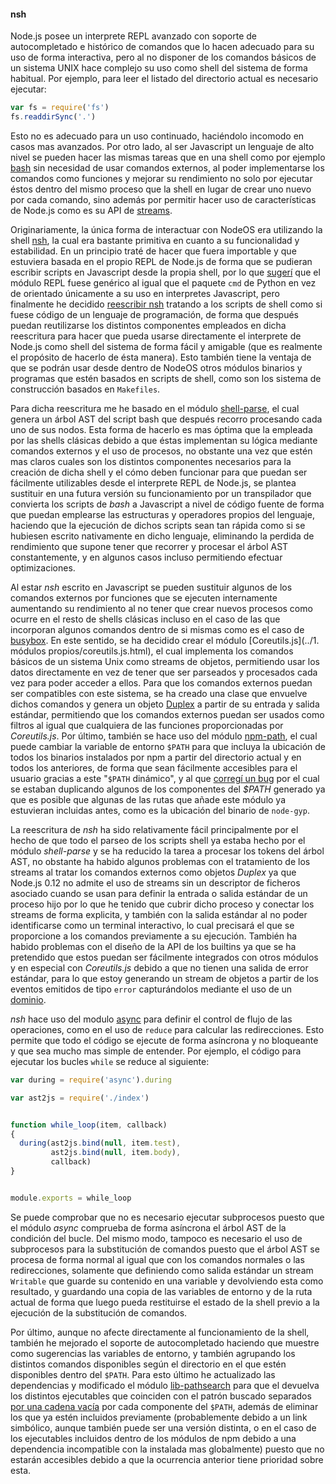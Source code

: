 #### nsh

Node.js posee un interprete REPL avanzado con soporte de autocompletado e
histórico de comandos que lo hacen adecuado para su uso de forma interactiva,
pero al no disponer de los comandos básicos de un sistema UNIX hace complejo su
uso como shell del sistema de forma habitual. Por ejemplo, para leer el listado
del directorio actual es necesario ejecutar:

```Javascript
var fs = require('fs')
fs.readdirSync('.')
```

Esto no es adecuado para un uso continuado, haciéndolo incomodo en casos mas
avanzados. Por otro lado, al ser Javascript un lenguaje de alto nivel se pueden
hacer las mismas tareas que en una shell como por ejemplo
[bash](https://www.gnu.org/software/bash) sin necesidad de usar comandos
externos, al poder implementarse los comandos como funciones y mejorar su
rendimiento no solo por ejecutar éstos dentro del mismo proceso que la shell en
lugar de crear uno nuevo por cada comando, sino además por permitir hacer uso de
características de Node.js como es su API de [streams](https://nodejs.org/api/stream.html).

Originariamente, la única forma de interactuar con NodeOS era utilizando la
shell [nsh](https://github.com/groundwater/node-bin-nsh), la cual era bastante
primitiva en cuanto a su funcionalidad y estabilidad. En un principio traté de
hacer que fuera importable y que estuviera basada en el propio REPL de Node.js
de forma que se pudieran escribir scripts en Javascript desde la propia shell,
por lo que [sugerí](https://github.com/joyent/node/issues/9224) que el módulo
REPL fuese genérico al igual que el paquete `cmd` de Python en vez de orientado
únicamente a su uso en interpretes Javascript, pero finalmente he decidido
[reescribir nsh](https://github.com/piranna/nsh) tratando a los scripts de shell
como si fuese código de un lenguaje de programación, de forma que después puedan
reutilizarse los distintos componentes empleados en dicha reescritura para hacer
que pueda usarse directamente el interprete de Node.js como shell del sistema de
forma fácil y amigable (que es realmente el propósito de hacerlo de ésta manera).
Esto también tiene la ventaja de que se podrán usar desde dentro de NodeOS otros
módulos binarios y programas que estén basados en scripts de shell, como son los
sistema de construcción basados en `Makefiles`.

Para dicha reescritura me he basado en el módulo
[shell-parse](https://github.com/grncdr/js-shell-parse), el cual genera un árbol
AST del script bash que después recorro procesando cada uno de sus nodos. Esta
forma de hacerlo es mas óptima que la empleada por las shells clásicas debido a
que éstas implementan su lógica mediante comandos externos y el uso de procesos,
no obstante una vez que estén mas claros cuales son los distintos componentes
necesarios para la creación de dicha shell y el cómo deben funcionar para que
puedan ser fácilmente utilizables desde el interprete REPL de Node.js, se
plantea sustituir en una futura versión su funcionamiento por un transpilador
que convierta los scripts de *bash* a Javascript a nivel de código fuente de
forma que puedan emplearse las estructuras y operadores propios del lenguaje,
haciendo que la ejecución de dichos scripts sean tan rápida como si se hubiesen
escrito nativamente en dicho lenguaje, eliminando la perdida de rendimiento que
supone tener que recorrer y procesar el árbol AST constantemente, y en algunos
casos incluso permitiendo efectuar optimizaciones.

Al estar *nsh* escrito en Javascript se pueden sustituir algunos de los comandos
externos por funciones que se ejecuten internamente aumentando su rendimiento al
no tener que crear nuevos procesos como ocurre en el resto de shells clásicas
incluso en el caso de las que incorporan algunos comandos dentro de si mismas
como es el caso de [busybox](https://www.busybox.net). En este sentido, se ha
decidido crear el módulo [Coreutils.js](../1. módulos propios/coreutils.js.html),
el cual implementa los comandos básicos de un sistema Unix como streams de
objetos, permitiendo usar los datos directamente en vez de tener que ser
parseados y procesados cada vez para poder acceder a ellos. Para que los
comandos externos puedan ser compatibles con este sistema, se ha creado una
clase que envuelve dichos comandos y genera un objeto
[Duplex](https://nodejs.org/api/stream.html#stream_class_stream_duplex) a partir
de su entrada y salida estándar, permitiendo que los comandos externos puedan
ser usados como filtros al igual que cualquiera de las funciones proporcionadas
por *Coreutils.js*. Por último, también se hace uso del módulo
[npm-path](https://github.com/timoxley/npm-path), el cual puede cambiar la
variable de entorno `$PATH` para que incluya la ubicación de todos los binarios
instalados por npm a partir del directorio actual y en todos los anteriores, de
forma que sean fácilmente accesibles para el usuario gracias a este "`$PATH`
dinámico", y al que [corregí un bug](https://github.com/timoxley/npm-path/pull/5)
por el cual se estaban duplicando algunos de los componentes del *$PATH*
generado ya que es posible que algunas de las rutas que añade este módulo ya
estuvieran incluidas antes, como es la ubicación del binario de `node-gyp`.

La reescritura de *nsh* ha sido relativamente fácil principalmente por el hecho
de que todo el parseo de los scripts shell ya estaba hecho por el módulo
*shell-parse* y se ha reducido la tarea a procesar los tokens del árbol AST, no
obstante ha habido algunos problemas con el tratamiento de los streams al tratar
los comandos externos como objetos *Duplex* ya que Node.js 0.12 no admite el uso
de streams sin un descriptor de ficheros asociado cuando se usan para definir la
entrada o salida estándar de un proceso hijo por lo que he tenido que cubrir
dicho proceso y conectar los streams de forma explicita, y también con la salida
estándar al no poder identificarse como un terminal interactivo, lo cual
precisará el que se proporcione a los comandos previamente a su ejecución.
También ha habido problemas con el diseño de la API de los builtins ya que se ha
pretendido que estos puedan ser fácilmente integrados con otros módulos y en
especial con *Coreutils.js* debido a que no tienen una salida de error estándar,
para lo que estoy generando un stream de objetos a partir de los eventos
emitidos de tipo `error` capturándolos mediante el uso de un
[dominio](https://nodejs.org/api/domain.html).

*nsh* hace uso del modulo [async](https://github.com/caolan/async) para definir
el control de flujo de las operaciones, como en el uso de `reduce` para calcular
las redirecciones. Esto permite que todo el código se ejecute de forma asíncrona
y no bloqueante y que sea mucho mas simple de entender. Por ejemplo, el código
para ejecutar los bucles `while` se reduce al siguiente:

```Javascript
var during = require('async').during

var ast2js = require('./index')


function while_loop(item, callback)
{
  during(ast2js.bind(null, item.test),
         ast2js.bind(null, item.body),
         callback)
}


module.exports = while_loop
```

Se puede comprobar que no es necesario ejecutar subprocesos puesto que el
módulo *async* comprueba de forma asíncrona el árbol AST de la condición del
bucle. Del mismo modo, tampoco es necesario el uso de subprocesos para la
substitución de comandos puesto que el árbol AST se procesa de forma normal al
igual que con los comandos normales o las redirecciones, solamente que
definiendo como salida estándar un stream `Writable` que guarde su contenido en
una variable y devolviendo esta como resultado, y guardando una copia de las
variables de entorno y de la ruta actual de forma que luego pueda restituirse el
estado de la shell previo a la ejecución de la substitución de comandos.

Por último, aunque no afecte directamente al funcionamiento de la shell, también
he mejorado el soporte de autocompletado haciendo que muestre como sugerencias
las variables de entorno, y también agrupando los distintos comandos disponibles
según el directorio en el que estén disponibles dentro del `$PATH`. Para esto
último he actualizado las dependencias y modificado el módulo
[lib-pathsearch](https://github.com/piranna/node-lib-pathsearch) para que el
devuelva los distintos ejecutables que coinciden con el patrón buscado separados
[por una cadena vacía](https://nodejs.org/api/readline.html#readline_readline_createinterface_options)
por cada componente del `$PATH`, además de eliminar los que ya estén incluidos
previamente (probablemente debido a un link simbólico, aunque también puede ser
una versión distinta, o en el caso de los ejecutables incluidos dentro de los
módulos de npm debido a una dependencia incompatible con la instalada mas
globalmente) puesto que no estarán accesibles debido a que la ocurrencia
anterior tiene prioridad sobre esta.
